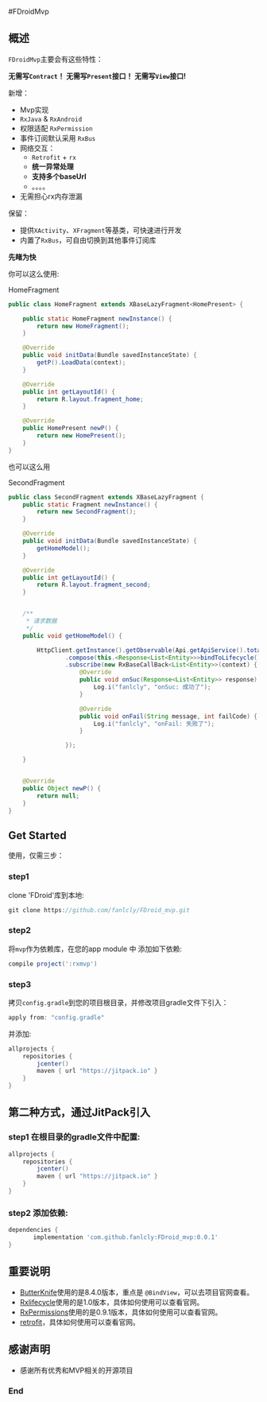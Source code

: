 #FDroidMvp

## 概述

`FDroidMvp`主要会有这些特性：

**无需写`Contract`！ 无需写`Present`接口！  无需写`View`接口!**

新增：

* Mvp实现
* `RxJava` & `RxAndroid`
* 权限适配 `RxPermission`
* 事件订阅默认采用 `RxBus`
* 网络交互：
	* `Retrofit` + `rx`
	* **统一异常处理**
	* **支持多个baseUrl**
	* 。。。。
* 无需担心rx内存泄漏

保留：

* 提供`XActivity`、`XFragment`等基类，可快速进行开发
* 内置了`RxBus`，可自由切换到其他事件订阅库



**先睹为快**

你可以这么使用:

HomeFragment

```java
public class HomeFragment extends XBaseLazyFragment<HomePresent> {

    public static HomeFragment newInstance() {
        return new HomeFragment();
    }

    @Override
    public void initData(Bundle savedInstanceState) {
        getP().LoadData(context);
    }

    @Override
    public int getLayoutId() {
        return R.layout.fragment_home;
    }

    @Override
    public HomePresent newP() {
        return new HomePresent();
    }
}

```
也可以这么用

SecondFragment

```java
public class SecondFragment extends XBaseLazyFragment {
    public static Fragment newInstance() {
        return new SecondFragment();
    }

    @Override
    public void initData(Bundle savedInstanceState) {
        getHomeModel();
    }

    @Override
    public int getLayoutId() {
        return R.layout.fragment_second;
    }


    /**
     * 请求数据
     */
    public void getHomeModel() {

        HttpClient.getInstance().getObservable(Api.getApiService().totalEmployInfo())
                .compose(this.<Response<List<Entity>>>bindToLifecycle())
                .subscribe(new RxBaseCallBack<List<Entity>>(context) {
                    @Override
                    public void onSuc(Response<List<Entity>> response) {
                        Log.i("fanlcly", "onSuc: 成功了");
                    }

                    @Override
                    public void onFail(String message, int failCode) {
                        Log.i("fanlcly", "onFail: 失败了");
                    }

                });

    }


    @Override
    public Object newP() {
        return null;
    }
}

```

## Get Started

使用，仅需三步：

### step1  

clone 'FDroid'库到本地:
```groovy
git clone https://github.com/fanlcly/FDroid_mvp.git
```

### step2

将`mvp`作为依赖库，在您的app module 中 添加如下依赖:
```groovy
compile project(':rxmvp')
```

### step3

拷贝`config.gradle`到您的项目根目录，并修改项目gradle文件下引入：
```groovy
apply from: "config.gradle"
```

并添加:

```groovy
allprojects {
    repositories {
        jcenter()
        maven { url "https://jitpack.io" }
    }
}
```


## 第二种方式，通过JitPack引入

### step1 在根目录的gradle文件中配置:
```groovy
allprojects {
    repositories {
        jcenter()
        maven { url "https://jitpack.io" }
    }
}
```

### step2 添加依赖:
```groovy
dependencies {
	   implementation 'com.github.fanlcly:FDroid_mvp:0.0.1'
}
```



## 重要说明

* [ButterKnife](https://github.com/JakeWharton/butterknife)使用的是8.4.0版本，重点是 `@BindView`，可以去项目官网查看。
* [Rxlifecycle](https://github.com/trello/RxLifecycle)使用的是1.0版本，具体如何使用可以查看官网。
* [RxPermissions](https://github.com/tbruyelle/RxPermissions)使用的是0.9.1版本，具体如何使用可以查看官网。
* [retrofit](https://github.com/square/retrofit)，具体如何使用可以查看官网。


## 感谢声明
- 感谢所有优秀和MVP相关的开源项目

### End
